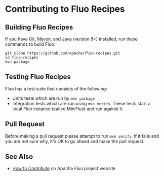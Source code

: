 <!--
Licensed to the Apache Software Foundation (ASF) under one or more
contributor license agreements.  See the NOTICE file distributed with
this work for additional information regarding copyright ownership.
The ASF licenses this file to You under the Apache License, Version 2.0
(the "License"); you may not use this file except in compliance with
the License.  You may obtain a copy of the License at

    http://www.apache.org/licenses/LICENSE-2.0

Unless required by applicable law or agreed to in writing, software
distributed under the License is distributed on an "AS IS" BASIS,
WITHOUT WARRANTIES OR CONDITIONS OF ANY KIND, either express or implied.
See the License for the specific language governing permissions and
limitations under the License.
-->

# Contributing to Fluo Recipes

## Building Fluo Recipes

If you have [Git], [Maven], and [Java][java] (version 8+) installed, run these commands to build
Fluo:

    git clone https://github.com/apache/fluo-recipes.git
    cd fluo-recipes
    mvn package

## Testing Fluo Recipes

Fluo has a test suite that consists of the following:

*  Units tests which are run by `mvn package`
*  Integration tests which are run using `mvn verify`. These tests start a local Fluo instance
   (called MiniFluo) and run against it.

## Pull Request

Before making a pull request please attempt to run `mvn verify`.  If it fails and you are not sure 
why, it's OK to go ahead and make the pull request.

## See Also

* [How to Contribute][contribute] on Apache Fluo project website

[Git]: http://git-scm.com/
[java]: http://openjdk.java.net/
[Maven]: http://maven.apache.org/
[contribute]: https://fluo.apache.org/how-to-contribute/
